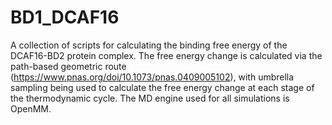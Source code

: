 # BD1_DCAF16

A collection of scripts for calculating the binding free energy of the DCAF16-BD2 protein complex. The free energy change is calculated via the path-based geometric route (https://www.pnas.org/doi/10.1073/pnas.0409005102), with umbrella sampling being used to calculate the free energy change at each stage of the thermodynamic cycle. The MD engine used for all simulations is OpenMM.
